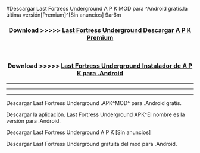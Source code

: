 #Descargar Last Fortress Underground  A P K MOD para ^Android gratis.la última versión[Premium]^[Sin anuncios] 9ar6m



<div align="center">
<h3>Download >>>>> <a href="https://es-web.web.app/?es= ${title}">Last Fortress Underground  Descargar A P K Premium</a></h3><br>

<h3>Download >>>>> <a href="https://es-web.web.app/?es= ${title}">Last Fortress Underground  Instalador de A P K para .Android</a></h3>
</div>


----------------------------------------------------------

----------------------------------------------------------

----------------------------------------------------------

Descargar Last Fortress Underground  .APK^MOD^ para .Android gratis.

Descargar la aplicación. Last Fortress Underground  APK^El nombre es la versión para .Android.

Descargar Last Fortress Underground  A P K [Sin anuncios]

Descargar Last Fortress Underground  gratuita del mod para .Android.